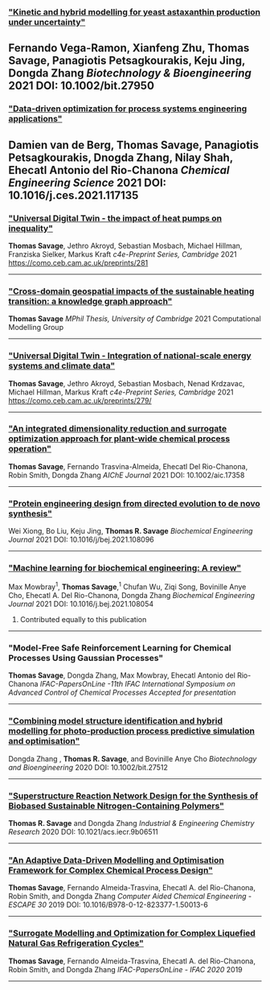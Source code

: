 ### ["**Kinetic and hybrid modelling for yeast astaxanthin production under uncertainty**"](https://doi.org/10.1002/bit.27950)

Fernando Vega-Ramon, Xianfeng Zhu, **Thomas Savage**, Panagiotis Petsagkourakis, Keju Jing, Dongda Zhang
_Biotechnology & Bioengineering_ 2021
DOI: 10.1002/bit.27950
---


### ["**Data-driven optimization for process systems engineering applications**"](https://doi.org/10.1016/j.ces.2021.117135)

Damien van de Berg, **Thomas Savage**, Panagiotis Petsagkourakis, Dnogda Zhang, Nilay Shah, Ehecatl Antonio del Rio-Chanona
_Chemical Engineering Science_ 2021
DOI: 10.1016/j.ces.2021.117135
---



### ["**Universal Digital Twin - the impact of heat pumps on inequality**"](https://como.ceb.cam.ac.uk/preprints/281/)

**Thomas Savage**, Jethro Akroyd, Sebastian Mosbach, Michael Hillman, Franziska Sielker, Markus Kraft
_c4e-Preprint Series, Cambridge_ 2021
https://como.ceb.cam.ac.uk/preprints/281

---




### ["**Cross-domain geospatial impacts of the sustainable heating transition: a knowledge graph approach**"](assets/mphil_thesis.pdf)

**Thomas Savage**
_MPhil Thesis, University of Cambridge_ 2021
Computational Modelling Group

---



### ["**Universal Digital Twin - Integration of national-scale energy systems and climate data**"](https://como.ceb.cam.ac.uk/preprints/279/)

**Thomas Savage**, Jethro Akroyd, Sebastian Mosbach, Nenad Krdzavac, Michael Hillman, Markus Kraft
_c4e-Preprint Series, Cambridge_ 2021
https://como.ceb.cam.ac.uk/preprints/279/

---


### ["**An integrated dimensionality reduction and surrogate optimization approach for plant-wide chemical process operation**"](https://doi.org/10.1002/aic.17358)

**Thomas Savage**, Fernando Trasvina-Almeida, Ehecatl Del Rio-Chanona, Robin Smith, Dongda Zhang
_AIChE Journal_ 2021
DOI: 10.1002/aic.17358

---

### [**"Protein engineering design from directed evolution to de novo synthesis"**](https://doi.org/10.1016/j.bej.2021.108096)

Wei Xiong, Bo Liu, Keju Jing, **Thomas R. Savage**
_Biochemical Engineering Journal_ 2021
DOI: 10.1016/j/bej.2021.108096

---

### [**"Machine learning for biochemical engineering: A review"**](https://doi.org/10.1016/j.bej.2021.108054)

Max Mowbray<sup>1</sup>, **Thomas Savage**,<sup>1</sup> Chufan Wu, Ziqi Song, Bovinille Anye Cho, Ehecatl A. Del Rio-Chanona, Dongda Zhang
_Biochemical Engineering Journal_ 2021
DOI: 10.1016/j.bej.2021.108054

1. Contributed equally to this publication

---

### "**Model-Free Safe Reinforcement Learning for Chemical Processes Using Gaussian Processes**"

**Thomas Savage**, Dongda Zhang, Max Mowbray, Ehecatl Antonio del Rio-Chanona
_IFAC-PapersOnLine -11th IFAC International Symposium on Advanced Control of Chemical Processes_ 
_Accepted for presentation_ 

---

### [**"Combining model structure identification and hybrid modelling for photo‐production process predictive simulation and optimisation"** ](https://onlinelibrary.wiley.com/doi/full/10.1002/bit.27512)

Dongda Zhang , **Thomas R. Savage**, and Bovinille Anye Cho
_Biotechnology and Bioengineering_ 2020
DOI: 10.1002/bit.27512

---

### [**"Superstructure Reaction Network Design for the Synthesis of Biobased Sustainable Nitrogen-Containing Polymers"**](https://pubs.acs.org/doi/10.1021/acs.iecr.9b06511?goto=supporting-info)

**Thomas R. Savage** and Dongda Zhang
_Industrial & Engineering Chemistry Research_ 2020
DOI: 10.1021/acs.iecr.9b06511

---

### [**"An Adaptive Data-Driven Modelling and Optimisation Framework for Complex Chemical Process Design"**](https://www.sciencedirect.com/science/article/pii/B9780128233771500136)

**Thomas Savage**, Fernando Almeida-Trasvina, Ehecatl A. del Rio-Chanona, Robin Smith, and Dongda Zhang
_Computer Aided Chemical Engineering - ESCAPE 30_ 2019
DOI: 10.1016/B978-0-12-823377-1.50013-6

---

### [**"Surrogate Modelling and Optimization for Complex Liquefied Natural Gas Refrigeration Cycles"**](https://www.researchgate.net/publication/348713712_Surrogate_Modelling_and_Optimization_for_Complex_Liquefied_Natural_Gas_Refrigeration_Cycles)

**Thomas Savage**, Fernando Almeida-Trasvina, Ehecatl A. del Rio-Chanona, Robin Smith, and Dongda Zhang
_IFAC-PapersOnLine - IFAC 2020_ 2019

---


